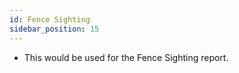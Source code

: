 ```yaml
---
id: Fence Sighting
sidebar_position: 15
---
```




-  This would be used for the Fence Sighting report.